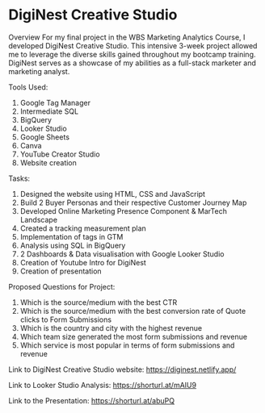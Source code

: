 # DigiNest Creative Studio

Overview
For my final project in the WBS Marketing Analytics Course, I developed DigiNest Creative Studio.  This intensive 3-week project allowed me to leverage the diverse skills gained throughout my bootcamp training.  DigiNest serves as a showcase of my abilities as a full-stack marketer and marketing analyst.

Tools Used:
1. Google Tag Manager
2. Intermediate SQL 
3. BigQuery
4. Looker Studio
5. Google Sheets
6. Canva
7. YouTube Creator Studio
8. Website creation

Tasks:
1. Designed the website using HTML, CSS and JavaScript
2. Build 2 Buyer Personas and their respective Customer Journey Map
3. Developed Online Marketing Presence Component & MarTech Landscape
4. Created a tracking measurement plan 
5. Implementation of tags in GTM
6. Analysis using SQL in BigQuery
7. 2 Dashboards & Data visualisation with Google Looker Studio
8. Creation of Youtube Intro for DigiNest
9. Creation of presentation 

Proposed Questions for Project:
1.	Which is the source/medium with the best CTR
2.	Which is the source/medium with the best conversion rate of Quote clicks to Form Submissions
3.	Which is the country and city with the highest revenue
4.	Which team size generated the most form submissions and revenue
5.	Which service is most popular in terms of form submissions and revenue


Link to DigiNest Creative Studio website: https://diginest.netlify.app/

Link to Looker Studio Analysis: https://shorturl.at/mAIU9

Link to the Presentation: https://shorturl.at/abuPQ
